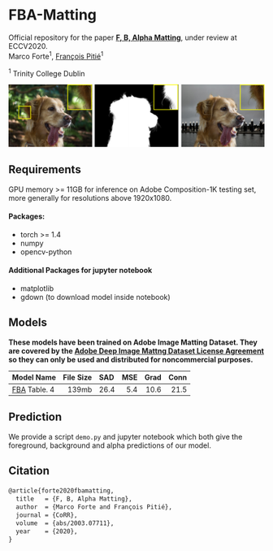 # FBA-Matting
Official repository for the paper [**F, B, Alpha Matting**](https://arxiv.org/abs/2003.07711), under review at ECCV2020.  
Marco Forte<sup>1</sup>, [François Pitié](https://francois.pitie.net/)<sup>1</sup>  

<sup>1</sup> Trinity College Dublin

<p align="center">
  <img src="./examples/example_results.png" width="640" title="Our results"/>
</p>

## Requirements
GPU memory >= 11GB for inference on Adobe Composition-1K testing set, more generally for resolutions above 1920x1080.

#### Packages:
- torch >= 1.4
- numpy
- opencv-python
#### Additional Packages for jupyter notebook
- matplotlib
- gdown (to download model inside notebook)


## Models
**These models have been trained on Adobe Image Matting Dataset. They are covered by the [Adobe Deep Image Mattng Dataset License Agreement](https://drive.google.com/open?id=1MKRen-TDGXYxm9IawPAZrdXQIYhI0XRf) so they can only be used and distributed for noncommercial purposes.**

| Model Name  |     File Size   | SAD | MSE | Grad | Conn |
| :------------- |------------:| :-----|----:|----:|----:|
| [FBA](https://drive.google.com/file/d/1T_oiKDE_biWf2kqexMEN7ObWqtXAzbB1/view?usp=sharing) Table. 4  | 139mb | 26.4 | 5.4 | 10.6 | 21.5 |


## Prediction 
We provide a script `demo.py` and jupyter notebook which both give the foreground, background and alpha predictions of our model. 


## Citation

```
@article{forte2020fbamatting,
  title   = {F, B, Alpha Matting},
  author  = {Marco Forte and François Pitié},
  journal = {CoRR},
  volume  = {abs/2003.07711},
  year    = {2020},
}
```
